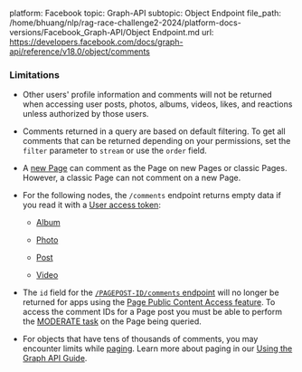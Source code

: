 platform: Facebook
topic: Graph-API
subtopic: Object Endpoint
file_path: /home/bhuang/nlp/rag-race-challenge2-2024/platform-docs-versions/Facebook_Graph-API/Object Endpoint.md
url: https://developers.facebook.com/docs/graph-api/reference/v18.0/object/comments


### Limitations

* Other users' profile information and comments will not be returned when accessing user posts, photos, albums, videos, likes, and reactions unless authorized by those users.
    
* Comments returned in a query are based on default filtering. To get all comments that can be returned depending on your permissions, set the `filter` parameter to `stream` or use the `order` field.
    
* A [new Page](https://www.facebook.com/business/help/2752670058165459?id=418112142508425) can comment as the Page on new Pages or classic Pages. However, a classic Page can not comment on a new Page.
    
* For the following nodes, the `/comments` endpoint returns empty data if you read it with a [User access token](https://developers.facebook.com/docs/facebook-login/access-tokens):
    
    * [Album](https://developers.facebook.com/docs/graph-api/reference/album/)
        
    * [Photo](https://developers.facebook.com/docs/graph-api/reference/photo/)
        
    * [Post](https://developers.facebook.com/docs/graph-api/reference/post/)
        
    * [Video](https://developers.facebook.com/docs/graph-api/reference/video/)
        
    
* The `id` field for the [`/PAGEPOST-ID/comments` endpoint](https://developers.facebook.com/docs/graph-api/reference/pagepost/) will no longer be returned for apps using the [Page Public Content Access feature](https://developers.facebook.com/docs/pages/overview/permissions-features#features). To access the comment IDs for a Page post you must be able to perform the [MODERATE task](https://developers.facebook.com/docs/pages/overview/permissions-features#tasks) on the Page being queried.
    
* For objects that have tens of thousands of comments, you may encounter limits while [paging](https://developers.facebook.com/docs/graph-api/using-graph-api#paging). Learn more about paging in our [Using the Graph API Guide](https://developers.facebook.com/docs/graph-api/using-graph-api).